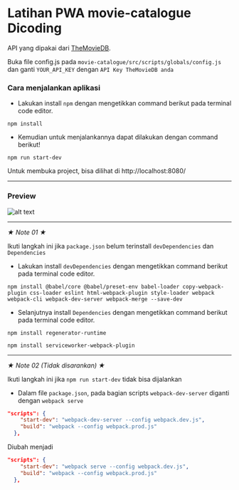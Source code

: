 # Latihan PWA movie-catalogue Dicoding

API yang dipakai dari [TheMovieDB](https://www.themoviedb.org/).

Buka file config.js pada `movie-catalogue/src/scripts/globals/config.js` dan ganti `YOUR_API_KEY` dengan `API Key TheMovieDB anda` 

### Cara menjalankan aplikasi
- Lakukan install `npm` dengan mengetikkan command berikut pada terminal code editor.
```
npm install
```
- Kemudian untuk menjalankannya dapat dilakukan dengan command berikut! 
```
npm run start-dev
```
Untuk membuka project, bisa dilihat di http://localhost:8080/

---
### Preview
![alt text](https://i.ibb.co/rZhNHDh/dicoding-movie-catalogue.png)

---
*★ Note 01 ★*

Ikuti langkah ini jika `package.json` belum terinstall `devDependencies` dan `Dependencies`

- Lakukan install `devDependencies` dengan mengetikkan command berikut pada terminal code editor.
```
npm install @babel/core @babel/preset-env babel-loader copy-webpack-plugin css-loader eslint html-webpack-plugin style-loader webpack webpack-cli webpack-dev-server webpack-merge --save-dev
```
- Selanjutnya install `Dependencies` dengan mengetikkan command berikut pada terminal code editor.
```
npm install regenerator-runtime
``` 
```
npm install serviceworker-webpack-plugin
```

---
*★ Note 02 (Tidak disarankan) ★*

Ikuti langkah ini jika `npm run start-dev` tidak bisa dijalankan

- Dalam file `package.json`, pada bagian scripts `webpack-dev-server` diganti dengan `webpack serve`
```json
"scripts": {
    "start-dev": "webpack-dev-server --config webpack.dev.js",
    "build": "webpack --config webpack.prod.js"
  },
```
Diubah menjadi
```json
"scripts": {
    "start-dev": "webpack serve --config webpack.dev.js",
    "build": "webpack --config webpack.prod.js"
  },
```
